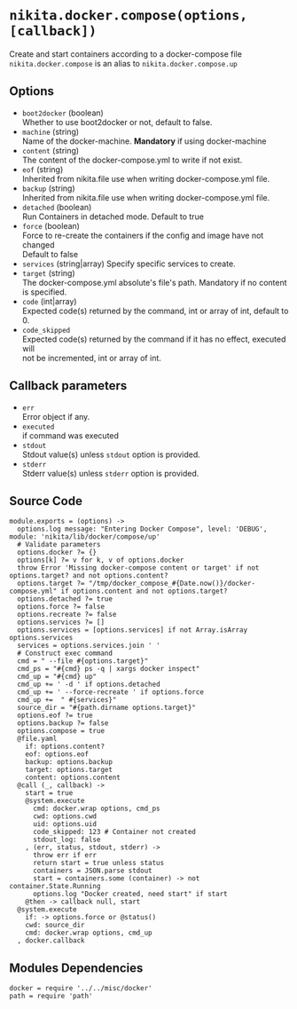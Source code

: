 
# `nikita.docker.compose(options, [callback])`

Create and start containers according to a docker-compose file
`nikita.docker.compose` is an alias to `nikita.docker.compose.up`

## Options

*   `boot2docker` (boolean)   
    Whether to use boot2docker or not, default to false.   
*   `machine` (string)   
    Name of the docker-machine. __Mandatory__ if using docker-machine   
*   `content` (string)   
    The content of the docker-compose.yml to write if not exist.   
*   `eof` (string)   
    Inherited from nikita.file use when writing docker-compose.yml file.   
*   `backup` (string)   
    Inherited from nikita.file use when writing docker-compose.yml file.   
*   `detached` (boolean)   
    Run Containers in detached mode. Default to true   
*   `force` (boolean)   
     Force to re-create the containers if the config and image have not changed   
    Default to false   
*   `services` (string|array)
    Specify specific services to create.
*   `target` (string)   
    The docker-compose.yml absolute's file's path. Mandatory if no content is 
    specified.   
*   `code` (int|array)   
    Expected code(s) returned by the command, int or array of int, default to 0.   
*   `code_skipped`   
    Expected code(s) returned by the command if it has no effect, executed will   
    not be incremented, int or array of int.   

## Callback parameters

*   `err`   
    Error object if any.   
*   `executed`   
    if command was executed   
*   `stdout`   
    Stdout value(s) unless `stdout` option is provided.   
*   `stderr`   
    Stderr value(s) unless `stderr` option is provided.   

## Source Code

    module.exports = (options) ->
      options.log message: "Entering Docker Compose", level: 'DEBUG', module: 'nikita/lib/docker/compose/up'
      # Validate parameters
      options.docker ?= {}
      options[k] ?= v for k, v of options.docker
      throw Error 'Missing docker-compose content or target' if not options.target? and not options.content?
      options.target ?= "/tmp/docker_compose_#{Date.now()}/docker-compose.yml" if options.content and not options.target?
      options.detached ?= true
      options.force ?= false
      options.recreate ?= false
      options.services ?= []
      options.services = [options.services] if not Array.isArray options.services
      services = options.services.join ' '
      # Construct exec command
      cmd = " --file #{options.target}"
      cmd_ps = "#{cmd} ps -q | xargs docker inspect"
      cmd_up = "#{cmd} up"
      cmd_up += ' -d ' if options.detached
      cmd_up += ' --force-recreate ' if options.force
      cmd_up +=  " #{services}"
      source_dir = "#{path.dirname options.target}"
      options.eof ?= true
      options.backup ?= false
      options.compose = true
      @file.yaml
        if: options.content?
        eof: options.eof
        backup: options.backup
        target: options.target
        content: options.content
      @call (_, callback) ->
        start = true
        @system.execute
          cmd: docker.wrap options, cmd_ps
          cwd: options.cwd
          uid: options.uid
          code_skipped: 123 # Container not created
          stdout_log: false
        , (err, status, stdout, stderr) ->
          throw err if err
          return start = true unless status
          containers = JSON.parse stdout
          start = containers.some (container) -> not container.State.Running
          options.log "Docker created, need start" if start
        @then -> callback null, start
      @system.execute
        if: -> options.force or @status()
        cwd: source_dir
        cmd: docker.wrap options, cmd_up
      , docker.callback

## Modules Dependencies

    docker = require '../../misc/docker'
    path = require 'path'
